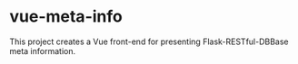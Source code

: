 # vue-meta-info
This project creates a Vue front-end for presenting Flask-RESTful-DBBase meta information.
